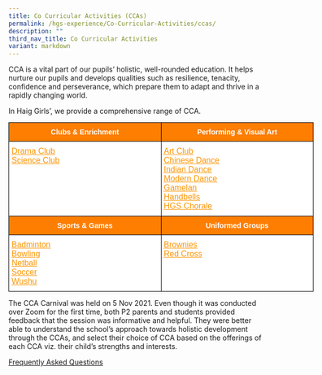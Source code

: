 ```yaml
---
title: Co Curricular Activities (CCAs)
permalink: /hgs-experience/Co-Curricular-Activities/ccas/
description: ""
third_nav_title: Co Curricular Activities
variant: markdown
---
```

CCA is a vital part of our pupils’ holistic, well-rounded education. It helps nurture our pupils and develops qualities such as resilience, tenacity, confidence and perseverance, which prepare them to adapt and thrive in a rapidly changing world.

In Haig Girls’, we provide a comprehensive range of CCA.

<style type="text/css">
.tg  {border-collapse:collapse;border-spacing:0;margin:0px auto;}
.tg td{border-color:black;border-style:solid;border-width:1px;font-family:Arial, sans-serif;font-size:14px;
  overflow:hidden;padding:10px 5px;word-break:normal;}
.tg th{border-color:black;border-style:solid;border-width:1px;font-family:Arial, sans-serif;font-size:14px;
  font-weight:normal;overflow:hidden;padding:10px 5px;word-break:normal;}
.tg .tg-5sko{background-color:#FFF;font-size:16px;text-align:left;vertical-align:top}
.tg .tg-t0cp{background-color:#FD7E00;color:#FFF;font-weight:bold;text-align:center;vertical-align:top}
</style>
<table class="tg" style="undefined;table-layout: fixed; width: 600px">
<colgroup>
<col style="width: 300px">
<col style="width: 300px">
</colgroup>
<tbody>
  <tr>
    <td class="tg-t0cp"><span style="color:white">Clubs &amp; Enrichment</span></td>
    <td class="tg-t0cp"><span style="color:white">Performing &amp; Visual Art</span></td>
  </tr>
  <tr>
    <td class="tg-5sko"><a href="/hgs-experience/Co-Curricular-Activities/drama-club/" target="_blank" rel="noopener noreferrer"><span style="text-decoration:underline;color:#FC9400">Drama Club</span></a><br><a href="/hgs-experience/Co-Curricular-Activities/science-club/" target="_blank" rel="noopener noreferrer"><span style="text-decoration:underline;color:#FC9400">Science Club</span></a></td>
    <td class="tg-5sko"><a href="/hgs-experience/Co-Curricular-Activities/art-club/" target="_blank" rel="noopener noreferrer"><span style="text-decoration:underline;color:#FC9400">Art Club</span></a><br><a href="/hgs-experience/Co-Curricular-Activities/chinese-dance/" target="_blank" rel="noopener noreferrer"><span style="text-decoration:underline;color:#FC9400">Chinese Dance</span></a><br><a href="/hgs-experience/Co-Curricular-Activities/indian-dance/" target="_blank" rel="noopener noreferrer"><span style="text-decoration:underline;color:#FC9400">Indian Dance</span></a><br><a href="/hgs-experience/Co-Curricular-Activities/modern-dance/" target="_blank" rel="noopener noreferrer"><span style="text-decoration:underline;color:#FC9400">Modern Dance</span></a><br><a href="/hgs-experience/Co-Curricular-Activities/gamelan/" target="_blank" rel="noopener noreferrer"><span style="text-decoration:underline;color:#FC9400">Gamelan</span></a><br><a href="/hgs-experience/Co-Curricular-Activities/handbells/" target="_blank" rel="noopener noreferrer"><span style="text-decoration:underline;color:#FC9400">Handbells</span></a><br><a href="/hgs-experience/Co-Curricular-Activities/hgs-chorale/" target="_blank" rel="noopener noreferrer"><span style="text-decoration:underline;color:#FC9400">HGS Chorale</span></a></td>
  </tr>
  <tr>
    <td class="tg-t0cp"><span style="color:white">Sports &amp; Games</span></td>
    <td class="tg-t0cp"><span style="color:white">Uniformed Groups</span></td>
  </tr>
  <tr>
    <td class="tg-5sko"><a href="/hgs-experience/Co-Curricular-Activities/badminton/" target="_blank" rel="noopener noreferrer"><span style="text-decoration:underline;color:#FC9400">Badminton</span></a><br><a href="/hgs-experience/Co-Curricular-Activities/bowling/" target="_blank" rel="noopener noreferrer"><span style="text-decoration:underline;color:#FC9400">Bowling</span></a><br><a href="/hgs-experience/Co-Curricular-Activities/netball/" target="_blank" rel="noopener noreferrer"><span style="text-decoration:underline;color:#FC9400">Netball</span></a><br><a href="/hgs-experience/Co-Curricular-Activities/soccer/" target="_blank" rel="noopener noreferrer"><span style="text-decoration:underline;color:#FC9400">Soccer</span></a><br><a href="/hgs-experience/Co-Curricular-Activities/wushu/" target="_blank" rel="noopener noreferrer"><span style="text-decoration:underline;color:#FC9400">Wushu</span></a></td>
    <td class="tg-5sko"><a href="/hgs-experience/Co-Curricular-Activities/brownies/" target="_blank" rel="noopener noreferrer"><span style="text-decoration:underline;color:#FC9400">Brownies</span></a><br><a href="/hgs-experience/Co-Curricular-Activities/red-cross-youth/" target="_blank" rel="noopener noreferrer"><span style="text-decoration:underline;color:#FC9400">Red Cross</span></a></td>
  </tr>
</tbody>
</table>




The CCA Carnival was held on 5 Nov 2021. Even though it was conducted over Zoom for the first time, both P2 parents and students provided feedback that the session was informative and helpful. They were better able to understand the school’s approach towards holistic development through the CCAs, and select their choice of CCA based on the offerings of each CCA viz. their child’s strengths and interests.&nbsp;

[Frequently Asked Questions](/hgs-experience/Co-Curricular-Activities/faq/)